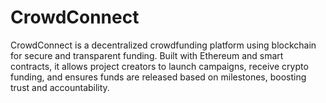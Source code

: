 # CrowdConnect
CrowdConnect is a decentralized crowdfunding platform using blockchain for secure and transparent funding. Built with Ethereum and smart contracts, it allows project creators to launch campaigns, receive crypto funding, and ensures funds are released based on milestones, boosting trust and accountability.
